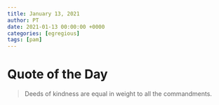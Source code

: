 ```yaml
---
title: January 13, 2021
author: PT
date: 2021-01-13 00:00:00 +0000
categories: [egregious]
tags: [pam]
---
```


# Quote of the Day
> Deeds of kindness are equal in weight to all the commandments.
